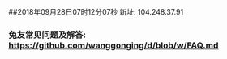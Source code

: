 ##2018年09月28日07时12分07秒 新址: 104.248.37.91
### 兔友常见问题及解答: https://github.com/wanggonging/d/blob/w/FAQ.md
